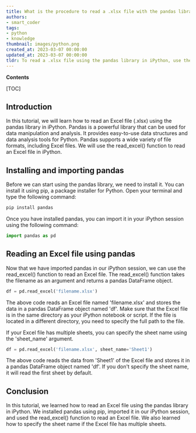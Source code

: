 ```yaml
---
title: What is the procedure to read a .xlsx file with the pandas library in ipython?
authors:
- smart_coder
tags:
- python
- knowledge
thumbnail: images/python.png
created_at: 2023-03-07 00:00:00
updated_at: 2023-03-07 00:00:00
tldr: To read a .xlsx file using the pandas library in iPython, use the pd.read\_excel() function with the file path/name as the argument.
---
```


**Contents**

[TOC]

## Introduction
In this tutorial, we will learn how to read an Excel file (.xlsx) using the pandas library in iPython. Pandas is a powerful library that can be used for data manipulation and analysis. It provides easy-to-use data structures and data analysis tools for Python. Pandas supports a wide variety of file formats, including Excel files. We will use the read_excel() function to read an Excel file in iPython.


## Installing and importing pandas
Before we can start using the pandas library, we need to install it. You can install it using pip, a package installer for Python. Open your terminal and type the following command:

```bash
pip install pandas
```

Once you have installed pandas, you can import it in your iPython session using the following command:

```python
import pandas as pd
```


## Reading an Excel file using pandas
Now that we have imported pandas in our iPython session, we can use the read_excel() function to read an Excel file. The read_excel() function takes the filename as an argument and returns a pandas DataFrame object.

```python
df = pd.read_excel('filename.xlsx')
```

The above code reads an Excel file named 'filename.xlsx' and stores the data in a pandas DataFrame object named 'df'. Make sure that the Excel file is in the same directory as your iPython notebook or script. If the file is located in a different directory, you need to specify the full path to the file.

If your Excel file has multiple sheets, you can specify the sheet name using the 'sheet_name' argument.

```python
df = pd.read_excel('filename.xlsx', sheet_name='Sheet1')
```

The above code reads the data from 'Sheet1' of the Excel file and stores it in a pandas DataFrame object named 'df'. If you don't specify the sheet name, it will read the first sheet by default.

## Conclusion
In this tutorial, we learned how to read an Excel file using the pandas library in iPython. We installed pandas using pip, imported it in our iPython session, and used the read_excel() function to read an Excel file. We also learned how to specify the sheet name if the Excel file has multiple sheets.
